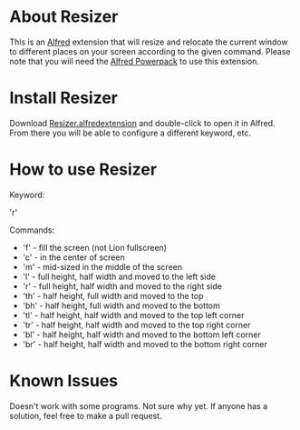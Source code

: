 # About Resizer
This is an [Alfred](http://www.alfredapp.com) extension that will resize and relocate the current window to different places on your screen according to the given command. Please note that you will need the [Alfred Powerpack](http://www.alfredapp.com/powerpack) to use this extension.

# Install Resizer
Download [Resizer.alfredextension](https://github.com/downloads/brickattack/Alfred-Resizer/Resizer.alfredextension) and double-click to open it in Alfred. From there you will be able to configure a different keyword, etc.

# How to use Resizer
Keyword:

  'r'

Commands:

- 'f' - fill the screen (not Lion fullscreen)
- 'c' - in the center of screen
- 'm' - mid-sized in the middle of the screen
- 'l' - full height, half width and moved to the left side
- 'r' - full height, half width and moved to the right side
- 'th' - half height, full width and moved to the top
- 'bh' - half height, full width and moved to the bottom
- 'tl' - half height, half width and moved to the top left corner
- 'tr' - half height, half width and moved to the top right corner
- 'bl' - half height, half width and moved to the bottom left corner
- 'br' - half height, half width and moved to the bottom right corner

# Known Issues
Doesn't work with some programs. Not sure why yet. If anyone has a solution, feel free to make a pull request.